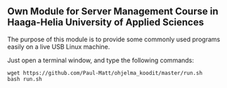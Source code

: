 ## Own Module for Server Management Course in Haaga-Helia University of Applied Sciences

The purpose of this module is to provide some commonly used programs easily on a live USB Linux machine.

Just open a terminal window, and type the following commands:

```
wget https://github.com/Paul-Matt/ohjelma_koodit/master/run.sh
bash run.sh
```

